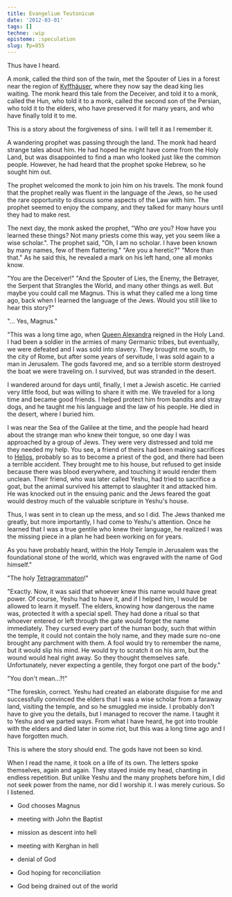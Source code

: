 ```yaml
---
title: Evangelium Teutonicum
date: '2012-03-01'
tags: []
techne: :wip
episteme: :speculation
slug: ?p=855
---
```


Thus have I heard.

A monk, called the third son of the twin, met the Spouter of Lies in a forest near the region of [Kyffhäuser](http://en.wikipedia.org/wiki/Kyffh%C3%A4user), where they now say the dead king lies waiting. The monk heard this tale from the Deceiver, and told it to a monk, called the Hun, who told it to a monk, called the second son of the Persian, who told it to the elders, who have preserved it for many years, and who have finally told it to me.

This is a story about the forgiveness of sins. I will tell it as I remember it.

A wandering prophet was passing through the land. The monk had heard strange tales about him. He had hoped he might have come from the Holy Land, but was disappointed to find a man who looked just like the common people. However, he had heard that the prophet spoke Hebrew, so he sought him out.

The prophet welcomed the monk to join him on his travels. The monk found that the prophet really was fluent in the language of the Jews, so he used the rare opportunity to discuss some aspects of the Law with him. The prophet seemed to enjoy the company, and they talked for many hours until they had to make rest. 

The next day, the monk asked the prophet, "Who *are* you? How have you learned these things? Not many priests come this way, yet you seem like a wise scholar.". The prophet said, "Oh, I am no scholar. I have been known by many names, few of them flattering." "Are you a heretic?" "More than that." As he said this, he revealed a mark on his left hand, one all monks know.

"You are the Deceiver!" "And the Spouter of Lies, the Enemy, the Betrayer, the Serpent that Strangles the World, and many other things as well. But maybe you could call me Magnus. This is what they called me a long time ago, back when I learned the language of the Jews. Would you still like to hear this story?"

"... Yes, Magnus."

"This was a long time ago, when [Queen Alexandra](http://en.wikipedia.org/wiki/Salome_Alexandra) reigned in the Holy Land. I had been a soldier in the armies of many Germanic tribes, but eventually, we were defeated and I was sold into slavery. They brought me south, to the city of Rome, but after some years of servitude, I was sold again to a man in Jerusalem. The gods favored me, and so a terrible storm destroyed the boat we were traveling on. I survived, but was stranded in the desert. 

I wandered around for days until, finally, I met a Jewish ascetic. He carried very little food, but was willing to share it with me. We traveled for a long time and became good friends. I helped protect him from bandits and stray dogs, and he taught me his language and the law of his people. He died in the desert, where I buried him. 

I was near the Sea of the Galilee at the time, and the people had heard about the strange man who knew their tongue, so one day I was approached by a group of Jews. They were very distressed and told me they needed my help. You see, a friend of theirs had been making sacrifices to [Helios](http://en.wikipedia.org/wiki/Helios), probably so as to become a priest of the god, and there had been a terrible accident. They brought me to his house, but refused to get inside because there was blood everywhere, and touching it would render them unclean. Their friend, who was later called Yeshu, had tried to sacrifice a goat, but the animal survived his attempt to slaughter it and attacked him. He was knocked out in the ensuing panic and the Jews feared the goat would destroy much of the valuable scripture in Yeshu's house. 

Thus, I was sent in to clean up the mess, and so I did. The Jews thanked me greatly, but more importantly, I had come to Yeshu's attention. Once he learned that I was a true gentile who knew their language, he realized I was the missing piece in a plan he had been working on for years.

As you have probably heard, within the Holy Temple in Jerusalem was the foundational stone of the world, which was engraved with the name of God himself."

"The holy [Tetragrammaton](en.wikipedia.org/wiki/Tetragrammaton)!"

"Exactly. Now, it was said that whoever knew this name would have great power. Of course, Yeshu had to have it, and if I helped him, I would be allowed to learn it myself. The elders, knowing how dangerous the name was, protected it with a special spell. They had done a ritual so that whoever entered or left through the gate would forget the name immediately. They cursed every part of the human body, such that within the temple, it could not contain the holy name, and they made sure no-one brought any parchment with them. A fool would try to remember the name, but it would slip his mind. He would try to scratch it on his arm, but the wound would heal right away. So they thought themselves safe. Unfortunately, never expecting a gentile, they forgot one part of the body."

"You don't mean...?!"

"The foreskin, correct. Yeshu had created an elaborate disguise for me and successfully convinced the elders that I was a wise scholar from a faraway land, visiting the temple, and so he smuggled me inside. I probably don't have to give you the details, but I managed to recover the name. I taught it to Yeshu and we parted ways. From what I have heard, he got into trouble with the elders and died later in some riot, but this was a long time ago and I have forgotten much.

This is where the story should end. The gods have not been so kind.

When I read the name, it took on a life of its own. The letters spoke themselves, again and again. They stayed inside my head, chanting in endless repetition. But unlike Yeshu and the many prophets before him, I did not seek power from the name, nor did I worship it. I was merely curious. So I listened.

- God chooses Magnus

- meeting with John the Baptist

 - mission as descent into hell

- meeting with Kerghan in hell

- denial of God

- God hoping for reconciliation

- God being drained out of the world 